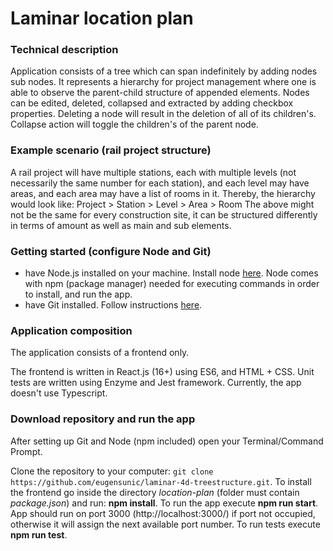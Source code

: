 # Laminar location plan

### Technical description

Application consists of a tree which can span indefinitely by adding nodes sub nodes. It represents a hierarchy for project management
where one is able to observe the parent-child structure of appended elements. Nodes can be edited, deleted, collapsed and extracted by adding checkbox properties.
Deleting a node will result in the deletion of all of its children's. Collapse action will toggle the children's of the parent node. 

### Example scenario (rail project structure)

A rail project will have multiple stations, each with multiple levels (not necessarily the same number for each station), and
each level may have areas, and each area may have a list of rooms in it. Thereby, the hierarchy would look like:
Project > Station > Level > Area > Room
The above might not be the same for every construction site, it can be structured differently in terms of amount as well as main and sub elements.

### Getting started (configure Node and Git)

- have Node.js installed on your machine. Install node [here](https://nodejs.org/en/download/). Node comes with npm (package manager) needed for executing commands in order to install, and run the app.
- have Git installed. Follow instructions [here](https://git-scm.com/book/en/v2/Getting-Started-Installing-Git).

### Application composition

The application consists of a frontend only.

The frontend is written in React.js (16+) using ES6, and HTML + CSS. Unit tests are written using Enzyme and Jest framework.
Currently, the app doesn't use Typescript.

### Download repository and run the app

After setting up Git and Node (npm included) open your Terminal/Command Prompt.

Clone the repository to your computer: ```git clone https://github.com/eugensunic/laminar-4d-treestructure.git```.
To install the frontend go inside the directory *location-plan* (folder must contain *package.json*) and run: **npm install**.
To run the app execute **npm run start**. App should run on port 3000 (http://localhost:3000/) if port not occupied, otherwise it will assign the next available port number.
To run tests execute **npm run test**.


